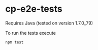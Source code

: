 # cp-e2e-tests

Requires Java (tested on version 1.7.0_79)

To run the tests execute
```
npm test
```
